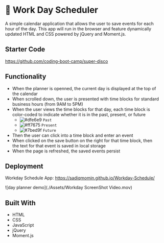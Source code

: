 # 📆 Work Day Scheduler

A simple calendar application that allows the user to save events for each hour of the day. This app will run in the browser and feature dynamically updated HTML and CSS powered by jQuery and Moment.js.

## Starter Code
https://github.com/coding-boot-camp/super-disco


## Functionality
* When the planner is openned, the current day is displayed at the top of the calendar
* When scrolled down, the user is presented with time blocks for standard business hours (from 9AM to 5PM)
* When the user views the time blocks for that day, each time block is color-coded to indicate whether it is in the past, present, or future
  * ![#dfe6e9](https://via.placeholder.com/15/dfe6e9/000000?text=+) `Past` 
  * ![#ff7675](https://via.placeholder.com/15/ff7675/000000?text=+) `Present`
  * ![#7bed9f](https://via.placeholder.com/15/7bed9f/000000?text=+) `Future` 
* Then the user can click into a time block and enter an event
* When clicked on the save button on the right for that time block, then the text for that event is saved in local storage
* When the page is refreshed, the saved events persist


## Deployment
Workday Schedule App: https://sadiqmomin.github.io/Workday-Schedule/

![day planner demo](./Assets/Workday ScreenShot Video.mov)

## Built With

  * HTML
  * CSS
  * JavaScript
  * jQuery
  * Moment.js